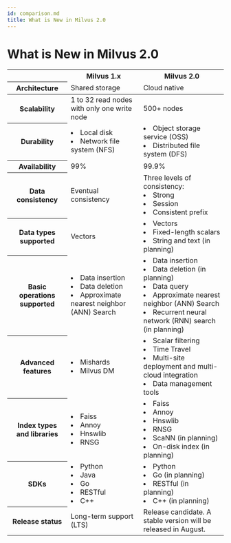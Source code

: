 ```yaml
---
id: comparison.md
title: What is New in Milvus 2.0
---
```


# What is New in Milvus 2.0

<table class="comparison">
<thead>
	<tr>
		<th>&nbsp;</th>
		<th>Milvus 1.x</th>
		<th>Milvus 2.0</th>
	</tr>
	<tr>
		<th>Architecture</th>
		<td>Shared storage</td>
		<td>Cloud native</td>
	</tr>
</thead>
<tbody>
	<tr>
		<th>Scalability</th>
		<td>1 to 32 read nodes with only one write node</td>
		<td>500+ nodes</td>
	</tr>
  	<tr>
		<th>Durability</th>
		<td><li>Local disk</li><li>Network file system (NFS)</li></td>
		<td><li>Object storage service (OSS)</li><li>Distributed file system (DFS)</li></td>
	</tr>
  	<tr>
		<th>Availability</th>
		<td>99%</td>
		<td>99.9%</td>
	</tr>
	<tr>
		<th>Data consistency</th>
		<td>Eventual consistency</td>
		<td>Three levels of consistency:<li>Strong</li><li>Session</li><li>Consistent prefix</li></td>
	</tr>
	<tr>
		<th>Data types supported</th>
		<td>Vectors</td>
		<td><li>Vectors</li><li>Fixed-length scalars</li><li>String and text (in planning)</li></td>
	</tr>
	<tr>
		<th>Basic operations supported</th>
		<td><li>Data insertion</li><li>Data deletion</li><li>Approximate nearest neighbor (ANN) Search</li></td>
		<td><li>Data insertion</li><li>Data deletion (in planning)</li><li>Data query</li><li>Approximate nearest neighbor (ANN) Search</li><li>Recurrent neural network (RNN) search (in planning)</li></td>
	</tr>
	<tr>
		<th>Advanced features</th>
		<td><li>Mishards</li><li>Milvus DM</li></td>
		<td><li>Scalar filtering</li><li>Time Travel</li><li>Multi-site deployment and multi-cloud integration</li><li>Data management tools</li></td>
	</tr>
	<tr>
		<th>Index types and libraries</th>
		<td><li>Faiss</li><li>Annoy</li><li>Hnswlib</li><li>RNSG</li></td>
		<td><li>Faiss</li><li>Annoy</li><li>Hnswlib</li><li>RNSG</li><li>ScaNN (in planning)</li><li>On-disk index (in planning)</li></td>
	</tr>
	<tr>
		<th>SDKs</th>
		<td><li>Python</li><li>Java</li><li>Go</li><li>RESTful</li><li>C++</li></td>
		<td><li>Python</li><li>Go (in planning)</li><li>RESTful (in planning)</li><li>C++ (in planning)</li></td>
	</tr>
	<tr>
		<th>Release status</th>
		<td>Long-term support (LTS)</td>
		<td>Release candidate. A stable version will be released in August.</td>
	</tr>
</tbody>
</table>
